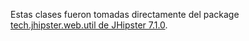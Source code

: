 Estas clases fueron tomadas directamente del package [tech.jhipster.web.util de JHipster 7.1.0](https://github.com/jhipster/jhipster-bom/blob/0d188b7a3d911ba4a4c272ca1acd271ec575569b/jhipster-framework/src/main/java/tech/jhipster/web/util).